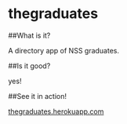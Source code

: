 # thegraduates

##What is it?

A directory app of NSS graduates.

##Is it good?

yes!



##See it in action!

[thegraduates.herokuapp.com](https://thegraduates.herokuapp.com)
